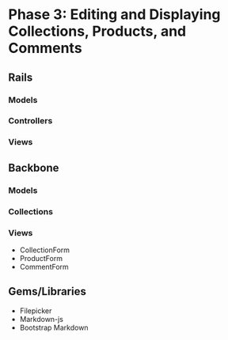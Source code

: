 # Phase 3: Editing and Displaying Collections, Products, and Comments

## Rails
### Models

### Controllers

### Views

## Backbone
### Models

### Collections

### Views
* CollectionForm
* ProductForm
* CommentForm

## Gems/Libraries
* Filepicker
* Markdown-js
* Bootstrap Markdown
